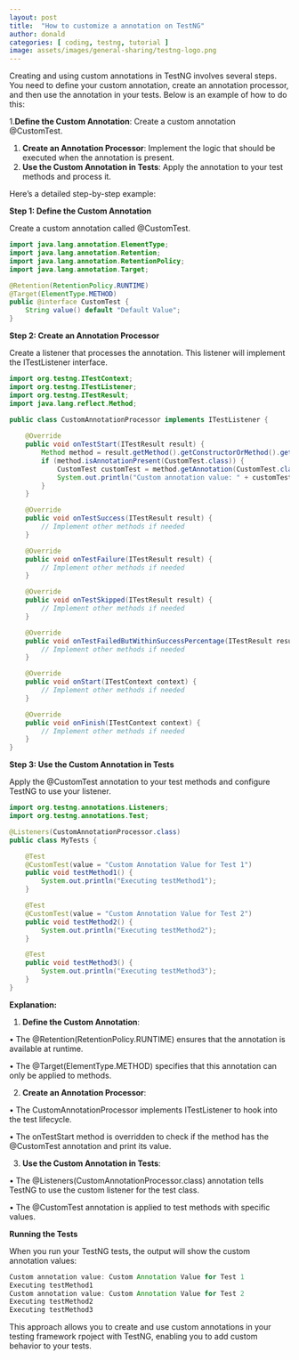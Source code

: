 ```yaml
---
layout: post
title:  "How to customize a annotation on TestNG"
author: donald
categories: [ coding, testng, tutorial ]
image: assets/images/general-sharing/testng-logo.png
---
```


Creating and using custom annotations in TestNG involves several steps. You need to define your custom annotation, create an annotation processor, and then use the annotation in your tests. Below is an example of how to do this:

1.**Define the Custom Annotation**: Create a custom annotation @CustomTest.

1. **Create an Annotation Processor**: Implement the logic that should be executed when the annotation is present.
2. **Use the Custom Annotation in Tests**: Apply the annotation to your test methods and process it.

Here’s a detailed step-by-step example:

**Step 1: Define the Custom Annotation**

Create a custom annotation called @CustomTest.

```java
import java.lang.annotation.ElementType;
import java.lang.annotation.Retention;
import java.lang.annotation.RetentionPolicy;
import java.lang.annotation.Target;

@Retention(RetentionPolicy.RUNTIME)
@Target(ElementType.METHOD)
public @interface CustomTest {
    String value() default "Default Value";
}
```

**Step 2: Create an Annotation Processor**

Create a listener that processes the annotation. This listener will implement the ITestListener interface.

```java
import org.testng.ITestContext;
import org.testng.ITestListener;
import org.testng.ITestResult;
import java.lang.reflect.Method;

public class CustomAnnotationProcessor implements ITestListener {
    
    @Override
    public void onTestStart(ITestResult result) {
        Method method = result.getMethod().getConstructorOrMethod().getMethod();
        if (method.isAnnotationPresent(CustomTest.class)) {
            CustomTest customTest = method.getAnnotation(CustomTest.class);
            System.out.println("Custom annotation value: " + customTest.value());
        }
    }

    @Override
    public void onTestSuccess(ITestResult result) {
        // Implement other methods if needed
    }

    @Override
    public void onTestFailure(ITestResult result) {
        // Implement other methods if needed
    }

    @Override
    public void onTestSkipped(ITestResult result) {
        // Implement other methods if needed
    }

    @Override
    public void onTestFailedButWithinSuccessPercentage(ITestResult result) {
        // Implement other methods if needed
    }

    @Override
    public void onStart(ITestContext context) {
        // Implement other methods if needed
    }

    @Override
    public void onFinish(ITestContext context) {
        // Implement other methods if needed
    }
}
```

**Step 3: Use the Custom Annotation in Tests**

Apply the @CustomTest annotation to your test methods and configure TestNG to use your listener.

```java
import org.testng.annotations.Listeners;
import org.testng.annotations.Test;

@Listeners(CustomAnnotationProcessor.class)
public class MyTests {

    @Test
    @CustomTest(value = "Custom Annotation Value for Test 1")
    public void testMethod1() {
        System.out.println("Executing testMethod1");
    }

    @Test
    @CustomTest(value = "Custom Annotation Value for Test 2")
    public void testMethod2() {
        System.out.println("Executing testMethod2");
    }

    @Test
    public void testMethod3() {
        System.out.println("Executing testMethod3");
    }
}
```

**Explanation:**

1.	**Define the Custom Annotation**:

•	The @Retention(RetentionPolicy.RUNTIME) ensures that the annotation is available at runtime.

•	The @Target(ElementType.METHOD) specifies that this annotation can only be applied to methods.

2.	**Create an Annotation Processor**:

•	The CustomAnnotationProcessor implements ITestListener to hook into the test lifecycle.

•	The onTestStart method is overridden to check if the method has the @CustomTest annotation and print its value.

3.	**Use the Custom Annotation in Tests**:

•	The @Listeners(CustomAnnotationProcessor.class) annotation tells TestNG to use the custom listener for the test class.

•	The @CustomTest annotation is applied to test methods with specific values.

**Running the Tests**

When you run your TestNG tests, the output will show the custom annotation values:

```java
Custom annotation value: Custom Annotation Value for Test 1
Executing testMethod1
Custom annotation value: Custom Annotation Value for Test 2
Executing testMethod2
Executing testMethod3
```

This approach allows you to create and use custom annotations in your testing framework rpoject with TestNG, enabling you to add custom behavior to your tests.
